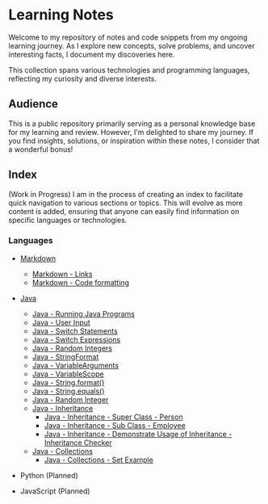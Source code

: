 # Learning Notes

Welcome to my repository of notes and code snippets from my ongoing learning
journey. As I explore new concepts, solve problems, and uncover interesting
facts, I document my discoveries here.

This collection spans various technologies and programming languages,
reflecting my curiosity and diverse interests.

## Audience

This is a public repository primarily serving as a personal knowledge base for
my learning and review. However, I'm delighted to share my journey.
If you find insights, solutions, or inspiration within these notes, I consider
that a wonderful bonus!

## Index

(Work in Progress) I am in the process of creating an index to facilitate quick
navigation to various sections or topics. This will evolve as more content is
added, ensuring that anyone can easily find information on specific languages or
technologies.

### Languages

- [Markdown](/markdown)
  - [Markdown - Links](/markdown/markdown-links.md)
  - [Markdown - Code formatting](/markdown/markdown-code-formatting.md)
- [Java](/java/)

  - [Java - Running Java Programs](/java/RunningJavaPrograms.md)
  - [Java - User Input](/java/UserInput.java)
  - [Java - Switch Statements](/java/SwitchStatements.java)
  - [Java - Switch Expressions](/java/SwitchExpressions.java)
  - [Java - Random Integers](/java/RandomInteger.java)
  - [Java - StringFormat](/java/StringFormat.java)
  - [Java - VariableArguments](/java/VariableArguments.java)
  - [Java - VariableScope](/java/VariableScope.java)
  - [Java - String.format()](/java/StringFormat.java)
  - [Java - String.equals()](/java/StringEquals.java)
  - [Java - Random Integer](/java/RandomInteger.java)
  - [Java - Inheritance](/java/inheritance/)
    - [Java - Inheritance - Super Class - Person](/java/inheritance/Person.java)
    - [Java - Inheritance - Sub Class - Employee](/java/inheritance/Employee.java)
    - [Java - Inheritance - Demonstrate Usage of Inheritance - Inheritance Checker](/java/inheritance/InheritanceChecker.java)
  - [Java - Collections](/java/collections/)
    - [Java - Collections - Set Example](/java/collections/SetExample.java)

- Python (Planned)
- JavaScript (Planned)
